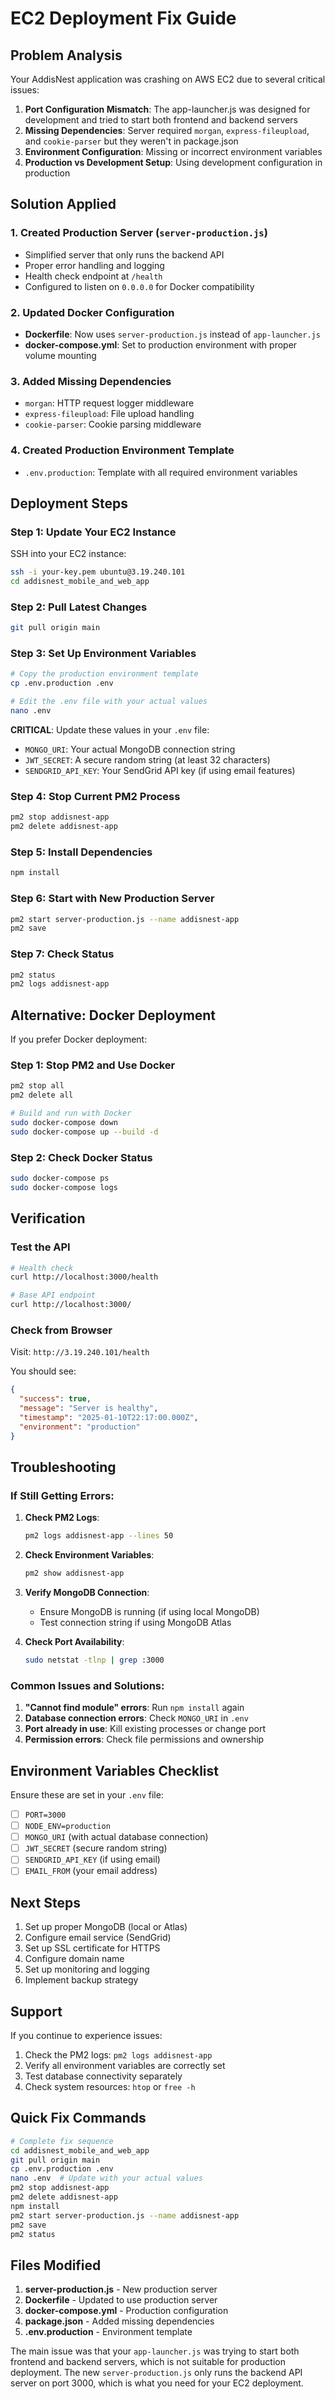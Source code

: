 # EC2 Deployment Fix Guide

## Problem Analysis

Your AddisNest application was crashing on AWS EC2 due to several critical issues:

1. **Port Configuration Mismatch**: The app-launcher.js was designed for development and tried to start both frontend and backend servers
2. **Missing Dependencies**: Server required `morgan`, `express-fileupload`, and `cookie-parser` but they weren't in package.json
3. **Environment Configuration**: Missing or incorrect environment variables
4. **Production vs Development Setup**: Using development configuration in production

## Solution Applied

### 1. Created Production Server (`server-production.js`)
- Simplified server that only runs the backend API
- Proper error handling and logging
- Health check endpoint at `/health`
- Configured to listen on `0.0.0.0` for Docker compatibility

### 2. Updated Docker Configuration
- **Dockerfile**: Now uses `server-production.js` instead of `app-launcher.js`
- **docker-compose.yml**: Set to production environment with proper volume mounting

### 3. Added Missing Dependencies
- `morgan`: HTTP request logger middleware
- `express-fileupload`: File upload handling
- `cookie-parser`: Cookie parsing middleware

### 4. Created Production Environment Template
- `.env.production`: Template with all required environment variables

## Deployment Steps

### Step 1: Update Your EC2 Instance

SSH into your EC2 instance:
```bash
ssh -i your-key.pem ubuntu@3.19.240.101
cd addisnest_mobile_and_web_app
```

### Step 2: Pull Latest Changes
```bash
git pull origin main
```

### Step 3: Set Up Environment Variables
```bash
# Copy the production environment template
cp .env.production .env

# Edit the .env file with your actual values
nano .env
```

**CRITICAL**: Update these values in your `.env` file:
- `MONGO_URI`: Your actual MongoDB connection string
- `JWT_SECRET`: A secure random string (at least 32 characters)
- `SENDGRID_API_KEY`: Your SendGrid API key (if using email features)

### Step 4: Stop Current PM2 Process
```bash
pm2 stop addisnest-app
pm2 delete addisnest-app
```

### Step 5: Install Dependencies
```bash
npm install
```

### Step 6: Start with New Production Server
```bash
pm2 start server-production.js --name addisnest-app
pm2 save
```

### Step 7: Check Status
```bash
pm2 status
pm2 logs addisnest-app
```

## Alternative: Docker Deployment

If you prefer Docker deployment:

### Step 1: Stop PM2 and Use Docker
```bash
pm2 stop all
pm2 delete all

# Build and run with Docker
sudo docker-compose down
sudo docker-compose up --build -d
```

### Step 2: Check Docker Status
```bash
sudo docker-compose ps
sudo docker-compose logs
```

## Verification

### Test the API
```bash
# Health check
curl http://localhost:3000/health

# Base API endpoint
curl http://localhost:3000/
```

### Check from Browser
Visit: `http://3.19.240.101/health`

You should see:
```json
{
  "success": true,
  "message": "Server is healthy",
  "timestamp": "2025-01-10T22:17:00.000Z",
  "environment": "production"
}
```

## Troubleshooting

### If Still Getting Errors:

1. **Check PM2 Logs**:
   ```bash
   pm2 logs addisnest-app --lines 50
   ```

2. **Check Environment Variables**:
   ```bash
   pm2 show addisnest-app
   ```

3. **Verify MongoDB Connection**:
   - Ensure MongoDB is running (if using local MongoDB)
   - Test connection string if using MongoDB Atlas

4. **Check Port Availability**:
   ```bash
   sudo netstat -tlnp | grep :3000
   ```

### Common Issues and Solutions:

1. **"Cannot find module" errors**: Run `npm install` again
2. **Database connection errors**: Check `MONGO_URI` in `.env`
3. **Port already in use**: Kill existing processes or change port
4. **Permission errors**: Check file permissions and ownership

## Environment Variables Checklist

Ensure these are set in your `.env` file:
- [ ] `PORT=3000`
- [ ] `NODE_ENV=production`
- [ ] `MONGO_URI` (with actual database connection)
- [ ] `JWT_SECRET` (secure random string)
- [ ] `SENDGRID_API_KEY` (if using email)
- [ ] `EMAIL_FROM` (your email address)

## Next Steps

1. Set up proper MongoDB (local or Atlas)
2. Configure email service (SendGrid)
3. Set up SSL certificate for HTTPS
4. Configure domain name
5. Set up monitoring and logging
6. Implement backup strategy

## Support

If you continue to experience issues:
1. Check the PM2 logs: `pm2 logs addisnest-app`
2. Verify all environment variables are correctly set
3. Test database connectivity separately
4. Check system resources: `htop` or `free -h`

## Quick Fix Commands

```bash
# Complete fix sequence
cd addisnest_mobile_and_web_app
git pull origin main
cp .env.production .env
nano .env  # Update with your actual values
pm2 stop addisnest-app
pm2 delete addisnest-app
npm install
pm2 start server-production.js --name addisnest-app
pm2 save
pm2 status
```

## Files Modified

1. **server-production.js** - New production server
2. **Dockerfile** - Updated to use production server
3. **docker-compose.yml** - Production configuration
4. **package.json** - Added missing dependencies
5. **.env.production** - Environment template

The main issue was that your `app-launcher.js` was trying to start both frontend and backend servers, which is not suitable for production deployment. The new `server-production.js` only runs the backend API server on port 3000, which is what you need for your EC2 deployment.
